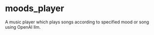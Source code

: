 # moods_player
A music player which plays songs according to specified mood or song using OpenAI llm. 
